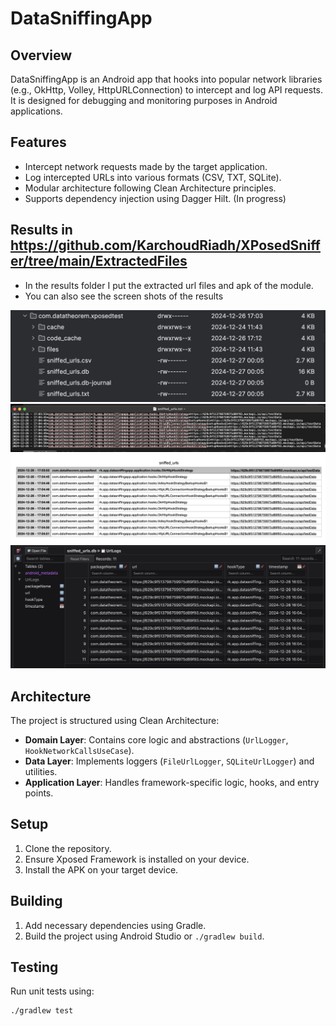 # DataSniffingApp

## Overview
DataSniffingApp is an Android app that hooks into popular network libraries (e.g., OkHttp, Volley, HttpURLConnection) to intercept and log API requests. It is designed for debugging and monitoring purposes in Android applications.

## Features
- Intercept network requests made by the target application.
- Log intercepted URLs into various formats (CSV, TXT, SQLite).
- Modular architecture following Clean Architecture principles.
- Supports dependency injection using Dagger Hilt. (In progress)

## Results in https://github.com/KarchoudRiadh/XPosedSniffer/tree/main/ExtractedFiles
- In the results folder I put the extracted url files and apk of the module.
- You can also see the screen shots of the results

<img src="https://github.com/KarchoudRiadh/XPosedSniffer/blob/main/ExtractedFiles/Screenshot_FILE_LOCATION.png">
<img src="https://raw.githubusercontent.com/KarchoudRiadh/XPosedSniffer/refs/heads/main/ExtractedFiles/Screenshot_TXT.png">
<img src="https://raw.githubusercontent.com/KarchoudRiadh/XPosedSniffer/refs/heads/main/ExtractedFiles/Screenshot_CSV.png">
<img src="https://raw.githubusercontent.com/KarchoudRiadh/XPosedSniffer/refs/heads/main/ExtractedFiles/Screenshot_DB.png">

## Architecture
The project is structured using Clean Architecture:

- **Domain Layer**: Contains core logic and abstractions (`UrlLogger`, `HookNetworkCallsUseCase`).
- **Data Layer**: Implements loggers (`FileUrlLogger`, `SQLiteUrlLogger`) and utilities.
- **Application Layer**: Handles framework-specific logic, hooks, and entry points.

## Setup
1. Clone the repository.
2. Ensure Xposed Framework is installed on your device.
3. Install the APK on your target device.

## Building
1. Add necessary dependencies using Gradle.
2. Build the project using Android Studio or `./gradlew build`.

## Testing
Run unit tests using:

```bash
./gradlew test
